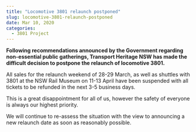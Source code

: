 ```yaml
---
title: "Locomotive 3801 relaunch postponed"
slug: locomotive-3801-relaunch-postponed
date: Mar 10, 2020
categories:
  - 3801 Project
---
```



**Following recommendations announced by the Government regarding non-essential public gatherings, Transport Heritage NSW has made the difficult decision to postpone the relaunch of locomotive 3801.**

All sales for the relaunch weekend of 28-29 March, as well as shuttles with 3801 at the NSW Rail Museum on 11-13 April have been suspended with all tickets to be refunded in the next 3-5 business days.

This is a great disappointment for all of us, however the safety of everyone is always our highest priority.

We will continue to re-assess the situation with the view to announcing a new relaunch date as soon as reasonably possible.
